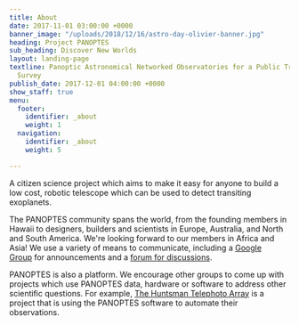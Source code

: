 ```yaml
---
title: About
date: 2017-11-01 03:00:00 +0000
banner_image: "/uploads/2018/12/16/astro-day-olivier-banner.jpg"
heading: Project PANOPTES
sub_heading: Discover New Worlds
layout: landing-page
textline: Panoptic Astronomical Networked Observatories for a Public Transiting Exoplanets
  Survey
publish_date: 2017-12-01 04:00:00 +0000
show_staff: true
menu:
  footer:
    identifier: _about
    weight: 1
  navigation:
    identifier: _about
    weight: 5

---
```

A citizen science project which aims to make it easy for anyone to build a low cost, robotic telescope which can be used to detect transiting exoplanets.

The PANOPTES community spans the world, from the founding members in Hawaii to designers, builders and scientists in Europe, Australia, and North and South America. We're looking forward to our members in Africa and Asia! We use a variety of means to communicate, including a [Google Group](https://projectpanoptes.org/contact.html) for announcements and a [forum for discussions](https://forum.projectpanoptes.org/).

PANOPTES is also a platform. We encourage other groups to come up with projects which use PANOPTES data, hardware or software to address other scientific questions. For example, [The Huntsman Telephoto Array](https://www.facebook.com/AstroHuntsman/) is a project that is using the PANOPTES software to automate their observations.